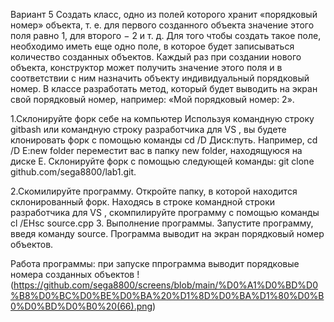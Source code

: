 Вариант 5 Создать класс, одно из полей которого хранит «порядковый номер» объекта, т. е. для первого созданного объекта значение этого поля равно 1, для второго − 2 и т. д. Для того чтобы создать такое поле,  необходимо иметь еще одно поле, в которое будет записываться количество созданных объектов. Каждый раз при создании нового объекта, конструктор может получить значение этого поля и в соответствии с ним назначить объекту индивидуальный порядковый номер. В классе разработать метод, который будет выводить на экран свой порядковый номер, например: «Мой порядковый номер: 2».



1.Склонируйте форк себе на компьютер Используя командную строку gitbash или командную строку разработчика для VS , вы будете клонировать форк с помощью команды cd /D Диск:путь. Например, cd /D E:new folder переместит вас в папку new folder, находящуюся на диске E.
Склонируйте форк с помощью следующей команды: git clone github.com/sega8800/lab1.git.

2.Скомилируйте программу. Откройте папку, в которой находится склонированный форк.
Находясь в строке командной строки разработчика для VS , скомпилируйте программу с помощью команды cl /EHsc source.cpp 
3. Выполнение программы. Запустите программу, введя команду source. Программа выводит на экран порядковый номер объектов.

Работа программы:
при запуске ппрограмма выводит порядковые номера созданных объектов
!(https://github.com/sega8800/screens/blob/main/%D0%A1%D0%BD%D0%B8%D0%BC%D0%BE%D0%BA%20%D1%8D%D0%BA%D1%80%D0%B0%D0%BD%D0%B0%20(66).png)

